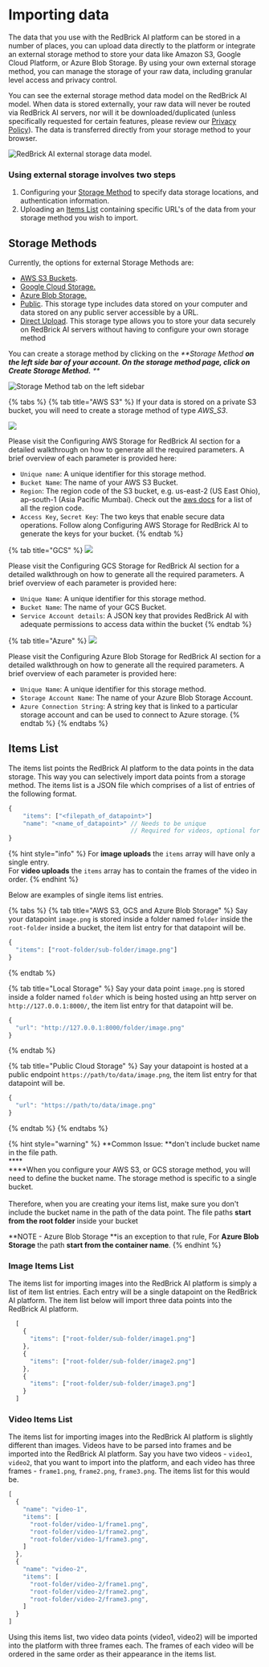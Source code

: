 # Importing data

The data that you use with the RedBrick AI platform can be stored in a number of places, you can upload data directly to the platform or integrate an external storage method to store your data like Amazon S3, Google Cloud Platform, or Azure Blob Storage. By using your own external storage method, you can manage the storage of your raw data, including granular level access and privacy control.

You can see the external storage method data model on the RedBrick AI model. When data is stored externally, your raw data will never be routed via RedBrick AI servers, nor will it be downloaded/duplicated (unless specifically requested for certain features, please review our [Privacy Policy](https://redbrickai.com/policies/privacy.pdf)). The data is transferred directly from your storage method to your browser. 

![RedBrick AI external storage data model.](../../.gitbook/assets/group-476.png)

### Using external storage involves two steps

1. Configuring your [Storage Method](./#storage-methods) to specify data storage locations, and authentication information. 
2. Uploading an [Items List](./#uploading-an-items-list) containing specific URL's of the data from your storage method you wish to import. 

## Storage Methods

Currently, the options for external Storage Methods are:

* [AWS S3 Buckets](configuring-aws-s3-storage.md).
* [Google Cloud Storage.](configuring-google-cloud-storage.md)
* [Azure Blob Storage.](configuring-azure-blob-storage.md)
* [Public](local-storage.md). This storage type includes data stored on your computer and data stored on any public server accessible by a URL. 
* [Direct Upload](direct-upload.md). This storage type allows you to store your data securely on RedBrick AI servers without having to configure your own storage method

You can create a storage method by clicking on the _**Storage Method **_on the left side bar of your account. On the storage method page, click on _Create Storage Method_._** **_

![Storage Method tab on the left sidebar](../../.gitbook/assets/screen-shot-2021-06-25-at-4.14.41-pm.png)

{% tabs %}
{% tab title="AWS S3" %}
If your data is stored on a private S3 bucket, you will need to create a storage method of type _AWS_S3_.

![](../../.gitbook/assets/app.redbrickai-1.png)

Please visit the Configuring AWS Storage for RedBrick AI section for a detailed walkthrough on how to generate all the required parameters. A brief overview of each parameter is provided here:

* `Unique name`: A unique identifier for this storage method.
* `Bucket Name`: The name of your AWS S3 Bucket.
* `Region`: The region code of the S3 bucket, e.g. us-east-2 (US East Ohio), ap-south-1 (Asia Pacific Mumbai). Check out the [aws docs](https://docs.aws.amazon.com/AWSEC2/latest/UserGuide/using-regions-availability-zones.html) for a list of all the region code.
* `Access Key`, `Secret Key`: The two keys that enable secure data operations. Follow along Configuring AWS Storage for RedBrick AI to generate the keys for your bucket.
{% endtab %}

{% tab title="GCS" %}
![](../../.gitbook/assets/app.redbrickai-2.png)

Please visit the Configuring GCS Storage for RedBrick AI section for a detailed walkthrough on how to generate all the required parameters. A brief overview of each parameter is provided here:

* `Unique Name`: A unique identifier for this storage method.
* `Bucket Name`: The name of your GCS Bucket.
* `Service Account details`: A JSON key that provides RedBrick AI with adequate permissions to access data within the bucket
{% endtab %}

{% tab title="Azure" %}
![](../../.gitbook/assets/azure.png)



Please visit the Configuring Azure Blob Storage for RedBrick AI section for a detailed walkthrough on how to generate all the required parameters. A brief overview of each parameter is provided here:

* `Unique Name`: A unique identifier for this storage method.
* `Storage Account Name`: The name of your Azure Blob Storage Account.
* `Azure Connection String`: A string key that is linked to a particular storage account and can be used to connect to Azure storage.
{% endtab %}
{% endtabs %}

## Items List

The items list points the RedBrick AI platform to the data points in the data storage. This way you can selectively import data points from a storage method. The items list is a JSON file which comprises of a list of entries of the following format.

```javascript
{
    "items": ["<filepath_of_datapoint>"]
    "name": "<name_of_datapoint>" // Needs to be unique
                                  // Required for videos, optional for images
}
```

{% hint style="info" %}
For **image uploads** the `items` array will have only a single entry. \
For **video uploads** the `items` array has to contain the frames of the video in order. 
{% endhint %}

Below are examples of single items list entries. 

{% tabs %}
{% tab title="AWS S3, GCS and Azure Blob Storage" %}
Say your datapoint `image.png` is stored inside a folder named `folder` inside the `root-folder` inside a bucket, the item list entry for that datapoint will be.

```javascript
{ 
  "items": ["root-folder/sub-folder/image.png"] 
}
```
{% endtab %}

{% tab title="Local Storage" %}
Say your data point `image.png` is stored inside a folder named `folder` which is being hosted using an http server on `http://127.0.0.1:8000/`, the item list entry for that datapoint will be.

```javascript
{
  "url": "http://127.0.0.1:8000/folder/image.png"
}
```
{% endtab %}

{% tab title="Public Cloud Storage" %}
Say your datapoint is hosted at a public endpoint `https://path/to/data/image.png`, the item list entry for that datapoint will be.

```javascript
{
  "url": "https://path/to/data/image.png"
}
```
{% endtab %}
{% endtabs %}

{% hint style="warning" %}
**Common Issue: **don't include bucket name in the file path. \
****\
****When you configure your AWS S3, or GCS storage method, you will need to define the bucket name. The storage method is specific to a single bucket. \
\
Therefore, when you are creating your items list, make sure you don't include the bucket name in the path of the data point. The file paths **start from the root folder** inside your bucket

**NOTE - Azure Blob Storage **is an exception to that rule, For **Azure Blob Storage** the path **start from the container name**.
{% endhint %}

### Image Items List

The items list for importing images into the RedBrick AI platform is simply a list of item list entries. Each entry will be a single datapoint on the RedBrick AI platform. The item list below will import three data points into the RedBrick AI platform.

```javascript
  [
    {
      "items": ["root-folder/sub-folder/image1.png"] 
    },
    {
      "items": ["root-folder/sub-folder/image2.png"] 
    },
    {
      "items": ["root-folder/sub-folder/image3.png"] 
    }
  ]
```

### Video Items List

The items list for importing images into the RedBrick AI platform is slightly different than images. Videos have to be parsed into frames and be imported into the RedBrick AI platform. Say you have two videos - `video1`, `video2`, that you want to import into the platform, and each video has three frames - `frame1.png`, `frame2.png`, `frame3.png`. The items list for this would be.

```javascript
[
  {
    "name": "video-1",
    "items": [
      "root-folder/video-1/frame1.png",
      "root-folder/video-1/frame2.png",
      "root-folder/video-1/frame3.png",
    ]
  },
  {
    "name": "video-2",
    "items": [
      "root-folder/video-2/frame1.png",
      "root-folder/video-2/frame2.png",
      "root-folder/video-2/frame3.png",
    ]
  }
]
```

Using this items list, two video data points (video1, video2) will be imported into the platform with three frames each. The frames of each video will be ordered in the same order as their appearance in the items list.
